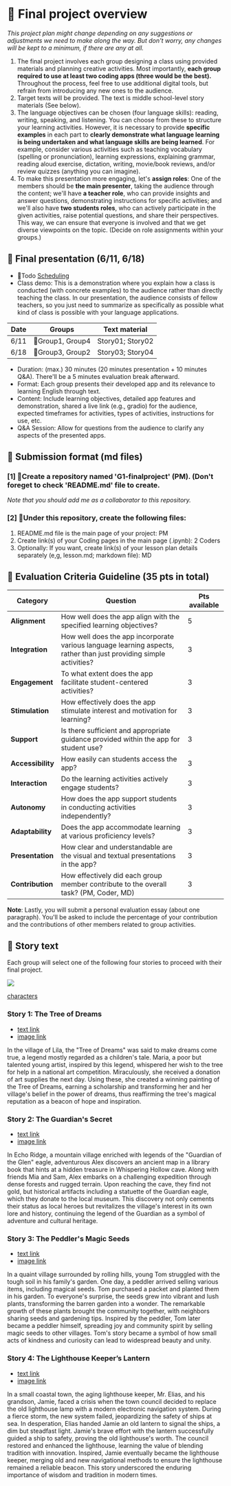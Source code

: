 # 🌿 Final project overview
_This project plan might change depending on any suggestions or adjustments we need to make along the way. But don't worry, any changes will be kept to a minimum, if there are any at all._

1. The final project involves each group designing a class using provided materials and planning creative activities. Most importantly, **each group required to use at least two coding apps (three would be the best).** Throughout the process, feel free to use additional digital tools, but refrain from introducing any new ones to the audience.
2. Target texts will be provided. The text is middle school-level story materials (See below).
3. The language objectives can be chosen (four language skills): reading, writing, speaking, and listening. You can choose from these to structure your learning activities. However, it is necessary to provide **specific examples** in each part to **clearly demonstrate what language learning is being undertaken and what language skills are being learned**. For example, consider various activities such as teaching vocabulary (spelling or pronunciation), learning expressions, explaining grammar, reading aloud exercise, dictation, writing, movie/book reviews, and/or review quizzes (anything you can imagine).
4. To make this presentation more engaging, let's **assign roles**: One of the members should be **the main presenter**, taking the audience through the content; we'll have **a teacher role**, who can provide insights and answer questions, demonstrating instructions for specific activities; and we'll also have **two students roles**, who can actively participate in the given activities, raise potential questions, and share their perspectives. This way, we can ensure that everyone is involved and that we get diverse viewpoints on the topic. (Decide on role assignments within your groups.)
  
## 🍃 Final presentation (6/11, 6/18) 
+ 🎈Todo [Scheduling](https://wheelofnames.com/)
+ Class demo: This is a demonstration where you explain how a class is conducted (with concrete examples) to the audience rather than directly teaching the class. In our presentation, the audience consists of fellow teachers, so you just need to summarize as specifically as possible what kind of class is possible with your language applications.

|Date|Groups|Text material|
|--|--|--|
|6/11|🎈Group1, Group4|Story01; Story02|
|6/18|🎈Group3, Group2|Story03; Story04|

+ Duration: (max.) 30 minutes (20 minutes presentation + 10 minutes Q&A). There'll be a 5 minutes evaluation break afterward.
+ Format: Each group presents their developed app and its relevance to learning English through text. 
+ Content: Include learning objectives, detailed app features and demonstration, shared a live link (e.g., gradio) for the audience, expected timeframes for activities, types of activities, instructions for use, etc.
+ Q&A Session: Allow for questions from the audience to clarify any aspects of the presented apps.

## 📙 Submission format (md files)

### [1] 🎈Create a repository named 'G1-finalproject' (PM). (Don't foreget to check 'README.md' file to create.
_Note that you should add me as a collaborator to this repository._
### [2] 🎈Under this repository, create the following files:

1. README.md file is the main page of your project: PM
2. Create link(s) of your Coding pages in the main page  (.ipynb): 2 Coders
3. Optionally: If you want, create link(s) of your lesson plan details separately (e,g, lesson.md; markdown file): MD
  
## 🍃 Evaluation Criteria Guideline (35 pts in total)

|Category|Question|Pts available|
|--|--|--|
|**Alignment**| How well does the app align with the specified learning objectives?|5|
|**Integration**| How well does the app incorporate various language learning aspects, rather than just providing simple activities?|3|
|**Engagement**| To what extent does the app facilitate student-centered activities?|3|
|**Stimulation**| How effectively does the app stimulate interest and motivation for learning?|3|
|**Support**| Is there sufficient and appropriate guidance provided within the app for student use?|3|
|**Accessibility**| How easily can students access the app?|3|
|**Interaction**| Do the learning activities actively engage students?|3|
|**Autonomy**| How does the app support students in conducting activities independently?|3|
|**Adaptability**| Does the app accommodate learning at various proficiency levels?|3|
|**Presentation**| How clear and understandable are the visual and textual presentations in the app?|3|
|**Contribution**| How effectively did each group member contribute to the overall task? (PM, Coder, MD)|3|

**Note**: Lastly, you will submit a personal evaluation essay (about one paragraph). You'll be asked to include the percentage of your contribution and the contributions of other members related to group activities.

## 📗 Story text
Each group will select one of the following four stories to proceed with their final project.



![](https://github.com/MK316/Spring2024/blob/main/DLTESOL/project/stories.png)

[characters](https://github.com/MK316/Spring2024/blob/main/DLEE/Project/characters.png)
### Story 1: The Tree of Dreams 
+ [text link](https://raw.githubusercontent.com/MK316/Spring2024/main/DLTESOL/project/story01.txt)
+ [image link](https://github.com/MK316/Spring2024/blob/main/DLTESOL/project/Story01.png)
  
**<Synopsis>**
In the village of Lila, the "Tree of Dreams" was said to make dreams come true, a legend mostly regarded as a children's tale. Maria, a poor but talented young artist, inspired by this legend, whispered her wish to the tree for help in a national art competition. Miraculously, she received a donation of art supplies the next day. Using these, she created a winning painting of the Tree of Dreams, earning a scholarship and transforming her and her village's belief in the power of dreams, thus reaffirming the tree's magical reputation as a beacon of hope and inspiration.


### Story 2: The Guardian's Secret 
+ [text link](https://raw.githubusercontent.com/MK316/Spring2024/main/DLTESOL/project/story02.txt)
+ [image link](https://github.com/MK316/Spring2024/blob/main/DLTESOL/project/Story02.png)

**<Synopsis>**
In Echo Ridge, a mountain village enriched with legends of the "Guardian of the Glen" eagle, adventurous Alex discovers an ancient map in a library book that hints at a hidden treasure in Whispering Hollow cave. Along with friends Mia and Sam, Alex embarks on a challenging expedition through dense forests and rugged terrain. Upon reaching the cave, they find not gold, but historical artifacts including a statuette of the Guardian eagle, which they donate to the local museum. This discovery not only cements their status as local heroes but revitalizes the village's interest in its own lore and history, continuing the legend of the Guardian as a symbol of adventure and cultural heritage.

### Story 3: The Peddler's Magic Seeds 
+ [text link](https://raw.githubusercontent.com/MK316/Spring2024/main/DLTESOL/project/story03.txt)
+ [image link](https://github.com/MK316/Spring2024/blob/main/DLTESOL/project/Story03.png)

**<Synopsis>**
In a quaint village surrounded by rolling hills, young Tom struggled with the tough soil in his family's garden. One day, a peddler arrived selling various items, including magical seeds. Tom purchased a packet and planted them in his garden. To everyone's surprise, the seeds grew into vibrant and lush plants, transforming the barren garden into a wonder. The remarkable growth of these plants brought the community together, with neighbors sharing seeds and gardening tips. Inspired by the peddler, Tom later became a peddler himself, spreading joy and community spirit by selling magic seeds to other villages. Tom's story became a symbol of how small acts of kindness and curiosity can lead to widespread beauty and unity.

### Story 4: The Lighthouse Keeper’s Lantern 
+ [text link](https://raw.githubusercontent.com/MK316/Spring2024/main/DLTESOL/project/story04.txt)
+ [image link](https://github.com/MK316/Spring2024/blob/main/DLTESOL/project/Story04.png)

**<Synopsis>**
In a small coastal town, the aging lighthouse keeper, Mr. Elias, and his grandson, Jamie, faced a crisis when the town council decided to replace the old lighthouse lamp with a modern electronic navigation system. During a fierce storm, the new system failed, jeopardizing the safety of ships at sea. In desperation, Elias handed Jamie an old lantern to signal the ships, a dim but steadfast light. Jamie's brave effort with the lantern successfully guided a ship to safety, proving the old lighthouse's worth. The council restored and enhanced the lighthouse, learning the value of blending tradition with innovation. Inspired, Jamie eventually became the lighthouse keeper, merging old and new navigational methods to ensure the lighthouse remained a reliable beacon. This story underscored the enduring importance of wisdom and tradition in modern times.




